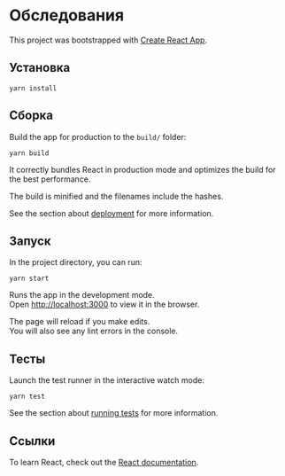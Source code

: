 # Обследования

This project was bootstrapped with [Create React App](https://github.com/facebook/create-react-app).

## Установка

    yarn install

## Сборка

Build the app for production to the `build/` folder:

    yarn build

It correctly bundles React in production mode and optimizes the build for the best performance.

The build is minified and the filenames include the hashes.

See the section about [deployment](https://facebook.github.io/create-react-app/docs/deployment) for more information.

## Запуск

In the project directory, you can run:

    yarn start

Runs the app in the development mode. \
Open [http://localhost:3000](http://localhost:3000) to view it in the browser.

The page will reload if you make edits.\
You will also see any lint errors in the console.

## Тесты

Launch the test runner in the interactive watch mode:

    yarn test

See the section about [running tests](https://facebook.github.io/create-react-app/docs/running-tests) for more information.

## Ссылки

To learn React, check out the [React documentation](https://reactjs.org/).
